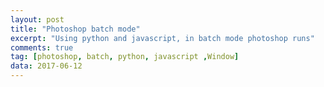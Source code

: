 ```yaml
---
layout: post
title: "Photoshop batch mode"
excerpt: "Using python and javascript, in batch mode photoshop runs"
comments: true
tag: [photoshop, batch, python, javascript ,Window]
data: 2017-06-12
---
```

